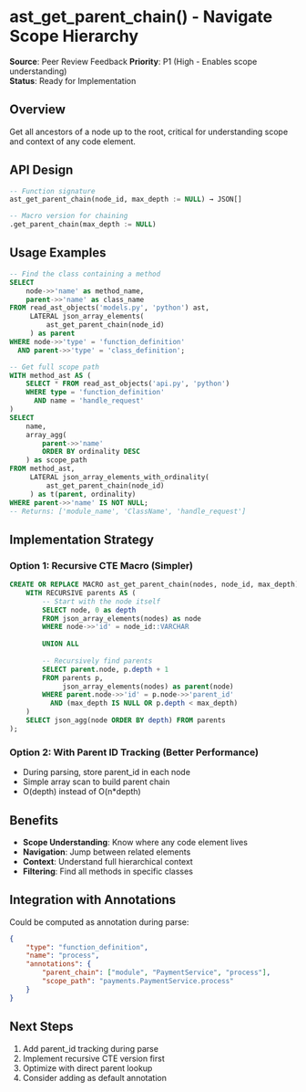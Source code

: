 # ast_get_parent_chain() - Navigate Scope Hierarchy

**Source**: Peer Review Feedback
**Priority**: P1 (High - Enables scope understanding)  
**Status**: Ready for Implementation

## Overview

Get all ancestors of a node up to the root, critical for understanding scope and context of any code element.

## API Design

```sql
-- Function signature
ast_get_parent_chain(node_id, max_depth := NULL) → JSON[]

-- Macro version for chaining
.get_parent_chain(max_depth := NULL)
```

## Usage Examples

```sql
-- Find the class containing a method
SELECT 
    node->>'name' as method_name,
    parent->>'name' as class_name
FROM read_ast_objects('models.py', 'python') ast,
     LATERAL json_array_elements(
         ast_get_parent_chain(node_id)
     ) as parent
WHERE node->>'type' = 'function_definition'
  AND parent->>'type' = 'class_definition';

-- Get full scope path
WITH method_ast AS (
    SELECT * FROM read_ast_objects('api.py', 'python')
    WHERE type = 'function_definition' 
      AND name = 'handle_request'
)
SELECT 
    name,
    array_agg(
        parent->>'name' 
        ORDER BY ordinality DESC
    ) as scope_path
FROM method_ast,
     LATERAL json_array_elements_with_ordinality(
         ast_get_parent_chain(node_id)
     ) as t(parent, ordinality)
WHERE parent->>'name' IS NOT NULL;
-- Returns: ['module_name', 'ClassName', 'handle_request']
```

## Implementation Strategy

### Option 1: Recursive CTE Macro (Simpler)
```sql
CREATE OR REPLACE MACRO ast_get_parent_chain(nodes, node_id, max_depth) AS (
    WITH RECURSIVE parents AS (
        -- Start with the node itself
        SELECT node, 0 as depth
        FROM json_array_elements(nodes) as node
        WHERE node->>'id' = node_id::VARCHAR
        
        UNION ALL
        
        -- Recursively find parents
        SELECT parent.node, p.depth + 1
        FROM parents p,
             json_array_elements(nodes) as parent(node)
        WHERE parent.node->>'id' = p.node->>'parent_id'
          AND (max_depth IS NULL OR p.depth < max_depth)
    )
    SELECT json_agg(node ORDER BY depth) FROM parents
);
```

### Option 2: With Parent ID Tracking (Better Performance)
- During parsing, store parent_id in each node
- Simple array scan to build parent chain
- O(depth) instead of O(n*depth)

## Benefits

- **Scope Understanding**: Know where any code element lives
- **Navigation**: Jump between related elements
- **Context**: Understand full hierarchical context
- **Filtering**: Find all methods in specific classes

## Integration with Annotations

Could be computed as annotation during parse:
```json
{
    "type": "function_definition",
    "name": "process",
    "annotations": {
        "parent_chain": ["module", "PaymentService", "process"],
        "scope_path": "payments.PaymentService.process"
    }
}
```

## Next Steps

1. Add parent_id tracking during parse
2. Implement recursive CTE version first
3. Optimize with direct parent lookup
4. Consider adding as default annotation